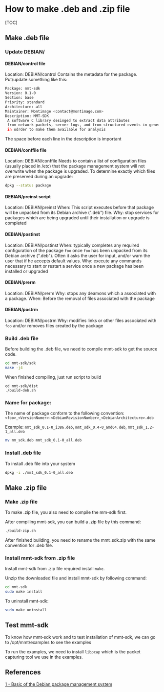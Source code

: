 
# **How to make .deb and .zip file**

[TOC]

## Make .deb file

### Update DEBIAN/

#### DEBIAN/control file

Location: DEBIAN/control
Contains the metadata for the package. Put/update something like this:

```sh
Package: mmt-sdk
Version: 0.1-0
Section: base
Priority: standard
Architecture: all
Maintainer: Montimage <contact@montimage.com>
Description: MMT-SDK
 A software C library desinged to extract data attributes 
 from network packets, server logs, and from structured events in general, 
 in odrder to make them available for analysis
```

The space before each line in the description is important

#### DEBIAN/conffile file

Location: DEBIAN/conffile
Needs to contain a list of configuration files (usually placed in /etc) that the package management system will not overwrite when the package is upgraded.
To determine exactly which files are preserved during an upgrade:
```sh
dpkg --status package
```

#### DEBIAN/preinst script

Location: DEBIAN/preinst
When: This script executes before that package will be unpacked from its Debian archive (".deb") file.
Why: stop services for packages which are being upgraded until their installation or upgrade is completed

#### DEBIAN/postinst

Location: DEBIAN/postinst
When: typically completes any required configuration of the package `foo` once `foo` has been unpacked from its Debian archive (".deb"). Often it asks the user for input, and/or warn the user that if he accepts default values.
Why: execute any commands necessary to start or restart a service once a new package has been installed or upgraded

#### DEBIAN/prerm

Location: DEBIAN/prerm
Why: stops any deamons which a associated with a package.
When: Before the removal of files associated with the package

#### DEBIAN/postrm

Location: DEBIAN/postrm
Why: modifies links or other files associated with `foo` and/or removes files created by the package

### Build .deb file

Before building the .deb file, we need to compile mmt-sdk to get the source code.

```sh
cd mmt-sdk/sdk
make -j4
```

When finished compiling, just run script to build
```
cd mmt-sdk/dist
./build-deb.sh

```

### Name for package:

The name of package conform to the following convention: `<foo>_<VersionNumer>-<DebianRevisionNumber>_<DebianArchitecture>.deb`

Example: `mmt_sdk_0.1-0_i386.deb`, `mmt_sdk_0.4-0_amd64.deb`, `mmt_sdk_1.2-1_all.deb`

```sh
mv mm_sdk.deb mmt_sdk_0.1-0_all.deb

```
### Install .deb file

To install .deb file into your system
```sh
dpkg -i ./mmt_sdk_0.1-0_all.deb
```

## Make .zip file

### Make .zip file

To make .zip file, you also need to compile the mm-sdk first.

After compiling mmt-sdk, you can build a .zip file by this command:

```sh
./build-zip.sh
```

After finished building, you need to rename the mmt\_sdk.zip with the same convention for .deb file.

### Install mmt-sdk from .zip file

Install mmt-sdk from .zip file required install `make`.

Unzip the downloaded file and install mmt-sdk by following command:

```sh
cd mmt-sdk
sudo make install
```

To uninstall mmt-sdk:

```sh
sudo make uninstall
```

## Test mmt-sdk

To know how mmt-sdk work and to test installation of mmt-sdk, we can go to /opt/mmt/examples to see the examples

To run the examples, we need to install `libpcap` which is the packet capturing tool we use in the examples.


## References

[1 - Basic of the Debian package management system](https://www.debian.org/doc/manuals/debian-faq/ch-pkg_basics.en.html)


